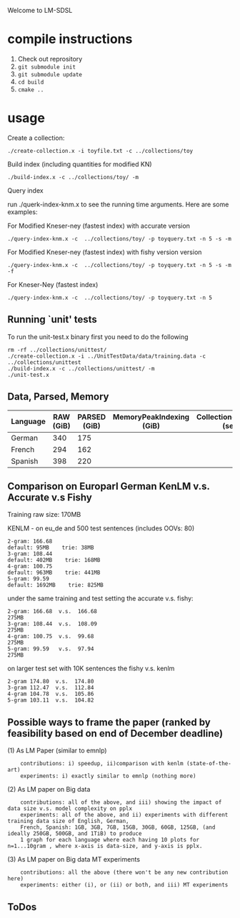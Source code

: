 Welcome to LM-SDSL

# compile instructions

1. Check out reprository
2. `git submodule init`
3. `git submodule update`
4. `cd build`
5. `cmake ..`

# usage

Create a collection:

```
./create-collection.x -i toyfile.txt -c ../collections/toy
```

Build index (including quantities for modified KN)

```
./build-index.x -c ../collections/toy/ -m
```

Query index

run ./querk-index-knm.x to see the running time arguments. Here are some examples:

For Modified Kneser-ney (fastest index) with accurate version
```
./query-index-knm.x -c  ../collections/toy/ -p toyquery.txt -n 5 -s -m
```
For Modified Kneser-ney (fastest index) with fishy version version
```
./query-index-knm.x -c  ../collections/toy/ -p toyquery.txt -n 5 -s -m -f
```
For Kneser-Ney (fastest index)
```
./query-index-knm.x -c  ../collections/toy/ -p toyquery.txt -n 5
```
## Running `unit' tests ##

To run the unit-test.x binary first you need to do the following
```
rm -rf ../collections/unittest/
./create-collection.x -i ../UnitTestData/data/training.data -c ../collections/unittest
./build-index.x -c ../collections/unittest/ -m
./unit-test.x
```
## Data, Parsed, Memory

Language | RAW (GiB) | PARSED (GiB) | MemoryPeakIndexing (GiB) | Collection+Indexing (sec) | MemoryPeakQuery (GiB) | Query (sec) |
---------|-----------|--------------|--------------------------|---------------------------|-----------------------|-------------|
German   |   340     |   175        |                          |                           |                       |             |
French   |   294     |   162        |                          |                           |                       |             |
Spanish  |   398     |   220        |                          |                           |                       |             |

## Comparison on Europarl German KenLM v.s. Accurate v.s Fishy ##
Training raw size: 170MB

KENLM - on eu_de and 500 test sentences (includes OOVs:	80)
```
2-gram:	166.68	
default: 95MB    trie: 38MB
3-gram:	108.44
default: 402MB    trie: 168MB
4-gram:	100.75
default: 963MB    trie: 441MB
5-gram:	99.59
default: 1692MB    trie: 825MB
```
under the same training and test setting the accurate v.s. fishy:
```
2-gram:	166.68  v.s.  166.68
275MB
3-gram:	108.44  v.s.  108.09
275MB
4-gram:	100.75  v.s.  99.68
275MB
5-gram:	99.59   v.s.  97.94
275MB
```
on larger test set with 10K sentences the fishy v.s. kenlm
```
2-gram 174.80  v.s.  174.80
3-gram 112.47  v.s.  112.84
4-gram 104.78  v.s.  105.86
5-gram 103.11  v.s.  104.82
```
## Possible ways to frame the paper (ranked by feasibility based on end of December deadline) ##
(1) As LM Paper (similar to emnlp)
```
    contributions: i) speedup, ii)comparison with kenlm (state-of-the-art)
    experiments: i) exactly similar to emnlp (nothing more)
```
(2) As LM paper on Big data
```
    contributions: all of the above, and iii) showing the impact of data size v.s. model complexity on pplx
    experiments: all of the above, and ii) experiments with different training data size of English, German,
    French, Spanish: 1GB, 3GB, 7GB, 15GB, 30GB, 60GB, 125GB, (and ideally 250GB, 500GB, and 1TiB) to produce
    1 graph for each language where each having 10 plots for n=1...10gram , where x-axis is data-size, and y-axis is pplx.
```
(3) As LM paper on Big data MT experiments
```
    contributions: all the above (there won't be any new contribution here)
    experiments: either (i), or (ii) or both, and iii) MT experiments
```
## ToDos ##